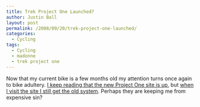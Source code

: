 ```yaml
---
title: Trek Project One Launched?
author: Justin Ball
layout: post
permalink: /2008/09/20/trek-project-one-launched/
categories:
  - Cycling
tags:
  - Cycling
  - madonne
  - trek project one
---
```


Now that my current bike is a few months old my attention turns once again to bike adultery. [I keep reading that the new Project One site is up][1], but [when I visit the site I still get the old system][2]. Perhaps they are keeping me from expensive sin?

 [1]: http://pezcyclingnews.com/?pg=fullstory&id=6310
 [2]: http://projectone.trekbikes.com/